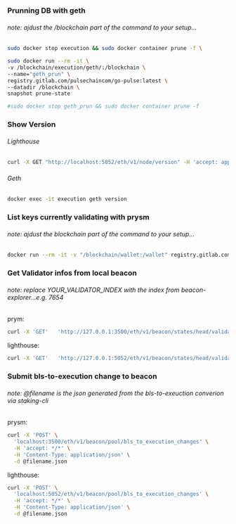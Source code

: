 ### Prunning DB with geth
###### note: ajdust the /blockchain part of the command to your setup...

```bash
sudo docker stop execution && sudo docker container prune -f \

sudo docker run --rm -it \
-v /blockchain/execution/geth/:/blockchain \
--name="geth_prun" \
registry.gitlab.com/pulsechaincom/go-pulse:latest \
--datadir /blockchain \
snapshot prune-state

#sudo docker stop geth_prun && sudo docker container prune -f
```
### Show Version
###### Lighthouse
```bash
curl -X GET "http://localhost:5052/eth/v1/node/version" -H 'accept: application/json' | jq
```

###### Geth

```bash
docker exec -it execution geth version
``` 

### List keys currently validating with prysm
###### note: ajdust the blockchain part of the command to your setup...
```bash
docker run --rm -it -v "/blockchain/wallet:/wallet" registry.gitlab.com/pulsechaincom/prysm-pulse/validator:latest accounts list --pulsechain-testnet-v4  --wallet-dir=/wallet --wallet-password-file=/wallet/pw.txt
```

### Get Validator infos from local beacon
###### note: replace YOUR_VALIDATOR_INDEX with the index from beacon-explorer...e.g. 7654

prym:
 ```bash
 curl -X 'GET'   'http://127.0.0.1:3500/eth/v1/beacon/states/head/validators/YOUR_VALIDATOR_INDEX'   -H 'accept: application/json' 
```

lighthouse:
```bash
curl -X 'GET'   'http://127.0.0.1:5052/eth/v1/beacon/states/head/validators/YOUR_VALIDATOR_INDEX'   -H 'accept: application/json' 
```

### Submit bls-to-execution change to beacon
###### note: @filename is the json generated from the bls-to-exeuction converion via staking-cli

prysm:
```bash
curl -X 'POST' \
  'localhost:3500/eth/v1/beacon/pool/bls_to_execution_changes' \
  -H 'accept: */*' \
  -H 'Content-Type: application/json' \
  -d @filename.json
```

lighthouse:
```bash
curl -X 'POST' \
  'localhost:5052/eth/v1/beacon/pool/bls_to_execution_changes' \
  -H 'accept: */*' \
  -H 'Content-Type: application/json' \
  -d @filename.json
```
